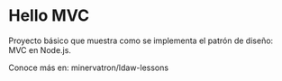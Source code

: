 # Hello MVC

Proyecto básico que muestra como se implementa el patrón de diseño: MVC en Node.js. 

Conoce más en: minervatron/ldaw-lessons
